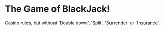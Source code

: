 # The Game of BlackJack!
Casino rules, but without 'Double down', 'Split', 'Surrender' or 'Insurance'.
